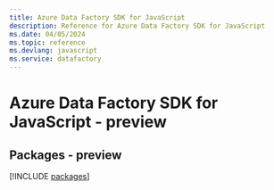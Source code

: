 ```yaml
---
title: Azure Data Factory SDK for JavaScript
description: Reference for Azure Data Factory SDK for JavaScript
ms.date: 04/05/2024
ms.topic: reference
ms.devlang: javascript
ms.service: datafactory
---
```

# Azure Data Factory SDK for JavaScript - preview
## Packages - preview
[!INCLUDE [packages](data-factory-index.md)]